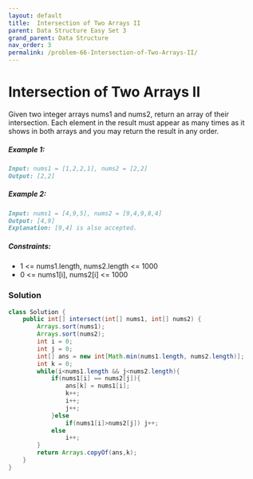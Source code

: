 ```yaml
---
layout: default
title:  Intersection of Two Arrays II
parent: Data Structure Easy Set 3
grand_parent: Data Structure
nav_order: 3
permalink: /problem-66-Intersection-of-Two-Arrays-II/
---
```

# Intersection of Two Arrays II

Given two integer arrays nums1 and nums2, return an array of their intersection. Each element in the result must appear as many times as it shows in both arrays and you may return the result in any order.

##### Example 1:
```markdown
Input: nums1 = [1,2,2,1], nums2 = [2,2]
Output: [2,2]
```
##### Example 2:
```markdown
Input: nums1 = [4,9,5], nums2 = [9,4,9,8,4]
Output: [4,9]
Explanation: [9,4] is also accepted.
```
##### Constraints:
* 1 <= nums1.length, nums2.length <= 1000
* 0 <= nums1[i], nums2[i] <= 1000
 
### Solution
```java
class Solution {
    public int[] intersect(int[] nums1, int[] nums2) {
        Arrays.sort(nums1);
        Arrays.sort(nums2);
        int i = 0;
        int j = 0;
        int[] ans = new int[Math.min(nums1.length, nums2.length)];
        int k = 0;
        while(i<nums1.length && j<nums2.length){
            if(nums1[i] == nums2[j]){
                ans[k] = nums1[i];
                k++;
                i++;
                j++;
            }else 
                if(nums1[i]>nums2[j]) j++;
            else
                i++;
        }
        return Arrays.copyOf(ans,k);
    }
}
```
